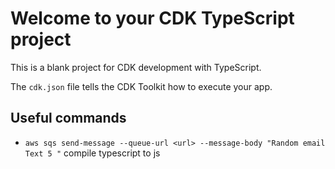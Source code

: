 # Welcome to your CDK TypeScript project

This is a blank project for CDK development with TypeScript.

The `cdk.json` file tells the CDK Toolkit how to execute your app.

## Useful commands

* `aws sqs send-message --queue-url <url> --message-body "Random email Text 5 "`   compile typescript to js
